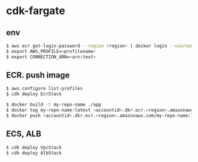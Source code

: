 # cdk-fargate

## env

```bash
$ aws ecr get-login-password --region <region> | docker login --username AWS --password-stdin <accountid>.dkr.ecr.<region>.amazonaws.com
$ export AWS_PROFILE=<profilename>
$ export CONNECTION_ARN=<arn:text>
```

## ECR. push image

```bash
$ aws configure list-profiles
$ cdk deploy EcrStack
```

```bash
$ docker build -t my-repo-name ./app
$ docker tag my-repo-name:latest <accountid>.dkr.ecr.<region>.amazonaws.com/my-repo-name:latest
$ docker push <accountid>.dkr.ecr.<region>.amazonaws.com/my-repo-name:latest
```

## ECS, ALB

```bash
$ cdk deploy VpcStack
$ cdk deploy AlbStack
```